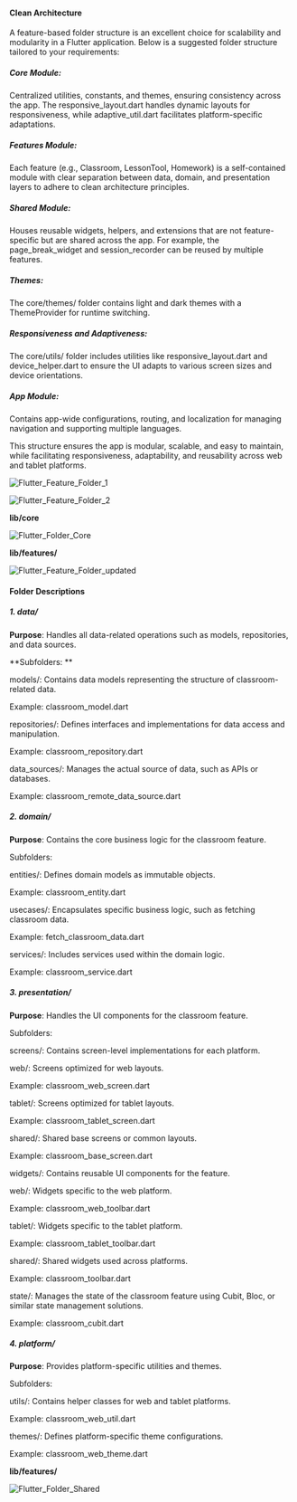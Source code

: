 
#### Clean Architecture

A feature-based folder structure is an excellent choice for scalability and modularity in a Flutter application. Below is a suggested folder structure tailored to your requirements:

##### Core Module:

Centralized utilities, constants, and themes, ensuring consistency across the app. The responsive_layout.dart handles dynamic layouts for responsiveness, while adaptive_util.dart facilitates platform-specific adaptations.

##### Features Module:

Each feature (e.g., Classroom, LessonTool, Homework) is a self-contained module with clear separation between data, domain, and presentation layers to adhere to clean architecture principles.

##### Shared Module:

Houses reusable widgets, helpers, and extensions that are not feature-specific but are shared across the app. For example, the page_break_widget and session_recorder can be reused by multiple features.

##### Themes:

The core/themes/ folder contains light and dark themes with a ThemeProvider for runtime switching.

##### Responsiveness and Adaptiveness:

The core/utils/ folder includes utilities like responsive_layout.dart and device_helper.dart to ensure the UI adapts to various screen sizes and device orientations.

##### App Module:

Contains app-wide configurations, routing, and localization for managing navigation and supporting multiple languages.

This structure ensures the app is modular, scalable, and easy to maintain, while facilitating responsiveness, adaptability, and reusability across web and tablet platforms.


![Flutter_Feature_Folder_1](https://github.com/user-attachments/assets/6e6f7f5b-def8-4d10-becc-a378f7559421)


![Flutter_Feature_Folder_2](https://github.com/user-attachments/assets/b8ac05a2-c168-4630-8b27-03767acfcc64)




**lib/core**

![Flutter_Folder_Core](https://github.com/user-attachments/assets/61a65fa7-9a31-4dde-97c2-0f999b7cf0e9)


**lib/features/**

![Flutter_Feature_Folder_updated](https://github.com/user-attachments/assets/f264543d-665f-42a3-bc1f-3aeb4e9f823f)



#### Folder Descriptions

##### 1. data/

**Purpose**: Handles all data-related operations such as models, repositories, and data sources.

**Subfolders:
**

models/: Contains data models representing the structure of classroom-related data.

Example: classroom_model.dart

repositories/: Defines interfaces and implementations for data access and manipulation.

Example: classroom_repository.dart

data_sources/: Manages the actual source of data, such as APIs or databases.

Example: classroom_remote_data_source.dart

##### 2. domain/

**Purpose**: Contains the core business logic for the classroom feature.

Subfolders:

entities/: Defines domain models as immutable objects.

Example: classroom_entity.dart

usecases/: Encapsulates specific business logic, such as fetching classroom data.

Example: fetch_classroom_data.dart

services/: Includes services used within the domain logic.

Example: classroom_service.dart

##### 3. presentation/

**Purpose**: Handles the UI components for the classroom feature.

Subfolders:

screens/: Contains screen-level implementations for each platform.

web/: Screens optimized for web layouts.

Example: classroom_web_screen.dart

tablet/: Screens optimized for tablet layouts.

Example: classroom_tablet_screen.dart

shared/: Shared base screens or common layouts.

Example: classroom_base_screen.dart

widgets/: Contains reusable UI components for the feature.

web/: Widgets specific to the web platform.

Example: classroom_web_toolbar.dart

tablet/: Widgets specific to the tablet platform.

Example: classroom_tablet_toolbar.dart

shared/: Shared widgets used across platforms.

Example: classroom_toolbar.dart

state/: Manages the state of the classroom feature using Cubit, Bloc, or similar state management solutions.

Example: classroom_cubit.dart

##### 4. platform/

**Purpose**: Provides platform-specific utilities and themes.

Subfolders:

utils/: Contains helper classes for web and tablet platforms.

Example: classroom_web_util.dart

themes/: Defines platform-specific theme configurations.

Example: classroom_web_theme.dart



**lib/features/**

![Flutter_Folder_Shared](https://github.com/user-attachments/assets/90cdde22-9f5e-46fb-a93e-7cbd510ddeef)



